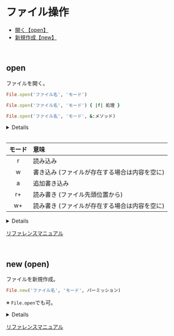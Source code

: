 # ファイル操作

- [開く【open】](#open)
- [新規作成【new】](#new)

<br>

<span id='open'></span>
## open

ファイルを開く。

```ruby
File.open('ファイル名', 'モード')

File.open('ファイル名', 'モード') { |f| 処理 }

File.open('ファイル名', 'モード', &:メソッド)
```

<details>

```ruby
# 代入
file = File.open('test.txt', 'r')

content = file.read

file.close

p content  # => "Hello\n"
```

```ruby
# ブロック
File.open('test.txt', 'r') { |r| p r.read }  # => "Hello\n"
```

```ruby
# ブロック省略
content = File.open('test.txt', 'r', &:read)

p content  # => "Hello\n"
```

<br>

ブロックがある場合、終了後自動で`close`される。

```ruby
# ブロックなし
file = File.open('test.txt', 'r')

p file  # => #<File:test.txt>

file.close

p file # => #<File:test.txt (closed)>
```

```ruby
# ブロックあり
file = File.open('test.txt', 'r') { |f| p f }  # => #<File:test.txt>

p file  # => #<File:test.txt (closed)>
```

</details>

<br>

| モード | 意味 |
|:------:|:-----|
| r | 読み込み |
| w | 書き込み (ファイルが存在する場合は内容を空に) |
| a | 追加書き込み |
| r+ | 読み書き (ファイル先頭位置から) |
| w+ | 読み書き (ファイルが存在する場合は内容を空に) |

<details>

```txt
# test.txt
Hello
```

<br>

**`r` (読み込み)**

```ruby
file = File.open('test.txt', 'r')

content = file.read

file.close

puts content  # => Hello
```

```ruby
# 書き込みは不可
File.open('test.txt', 'r') do |f|
  f.write('World')  # => IOError (not opened for writing)
end
```

<br>

**`w` (書き込み)**

ファイル内は空になる。

```ruby
File.open('test.txt', 'w') { |f| f.write('World') }
```

```txt
# test.txt
World
```

```ruby
# 読み込みは不可
File.open('test.txt', 'w') do |f|
  f.read  # => IOError (not opened for reading)
end
```

<br>

**`a`  (追記)**

ファイル末尾に追記する。

```ruby
File.open('test.txt', 'a') { |f| file.write('World') }
```

```txt
# test.txt
Hello
World
```

```ruby
# 読み込みは不可
File.open('test.txt', 'w') do |f|
  file.read  # => IOError (not opened for reading)
end
```

<br>

**`r+` (先頭から読み書き)**

ファイルの先頭位置から読み書き(上書き)。

```ruby
# 読み込み
file = File.open('test.txt', 'r+')

content = file.read

file.close

puts content  # => Hello
```

<br>

```txt
# test.txt
Hello
World
```

```ruby
# 書き込み
File.open('test.txt', 'r+') { |f| f.write('xxxxx') }
```

```txt
# test.txt
xxxxx
World
```

<br>

**'w+' (空にして読み書き)**

```ruby
# 読み込み
file = File.open('test.txt', 'w+', &:read)

p contnt  # => ""
```

```ruby
# 書き込み
File.open('test.txt', 'w+') { |f| f.write('World') }
```

```txt
# test.txt
World
```

</details>

[リファレンスマニュアル](https://docs.ruby-lang.org/ja/latest/method/Kernel/m/open.html)

<br>

<span id='new'></span>
## new (open)

ファイルを新規作成。

```ruby
File.new('ファイル名', 'モード', パーミッション)
```

※ `File.open`でも可。

<details>

```ruby
File.new('test.txt', 'r')  # => #<File:test.txt>
```

</details>

[リファレンスマニュアル](https://docs.ruby-lang.org/ja/latest/method/File/s/new.html)

